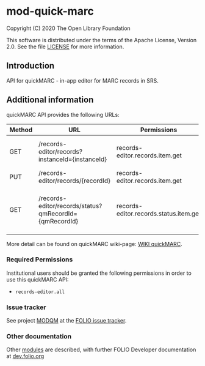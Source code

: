 # mod-quick-marc

Copyright (C) 2020 The Open Library Foundation

This software is distributed under the terms of the Apache License,
Version 2.0. See the file [LICENSE](LICENSE) for more information.

## Introduction
API for quickMARC - in-app editor for MARC records in SRS.

## Additional information
quickMARC API provides the following URLs:

|  Method | URL| Permissions  | Description  | 
|---|---|---|---|
| GET | /records-editor/records?instanceId={instanceId}  |records-editor.records.item.get   | Retrieves QuickMarc by instance's id  |
| PUT | /records-editor/records/{recordId}  |records-editor.records.item.get   | Updates SRS record |
| GET | /records-editor/records/status?qmRecordId={qmRecordId}  |records-editor.records.status.item.get   | Retrieves status of MARC bibliographic record creation  |

More detail can be found on quickMARC wiki-page: [WIKI quickMARC](https://wiki.folio.org/pages/viewpage.action?pageId=36571766).

### Required Permissions
Institutional users should be granted the following permissions in order to use this quickMARC API:
- `records-editor.all`

### Issue tracker
See project [MODQM](https://issues.folio.org/browse/MODQM)
at the [FOLIO issue tracker](https://dev.folio.org/guidelines/issue-tracker).


### Other documentation
Other [modules](https://dev.folio.org/source-code/#server-side) are described,
with further FOLIO Developer documentation at
[dev.folio.org](https://dev.folio.org/)
